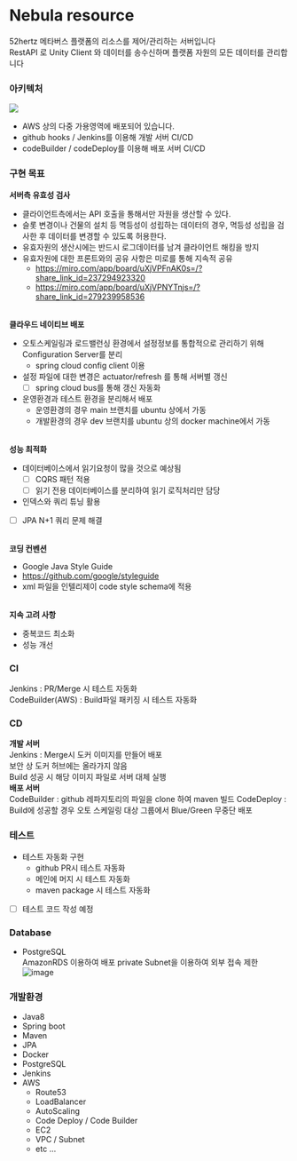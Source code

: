 Nebula resource
=============
52hertz 메타버스 플랫폼의 리소스를 제어/관리하는 서버입니다<br>
RestAPI 로 Unity Client 와 데이터를 송수신하며 플랫폼 자원의 모든 데이터를 관리합니다<br>

### 아키텍처
![](https://cdn.discordapp.com/attachments/912599924036735019/1058704626582556722/infra_.png)
- AWS 상의 다중 가용영역에 배포되어 있습니다.
- github hooks / Jenkins를 이용해 개발 서버 CI/CD
- codeBuilder / codeDeploy를 이용해 배포 서버 CI/CD

### 구현 목표
<b>서버측 유효성 검사</b><br>
- 클라이언트측에서는 API 호출을 통해서만 자원을 생산할 수 있다.
- 슬롯 변경이나 건물의 설치 등 멱등성이 성립하는 데이터의 경우, 멱등성 성립을 검사한 후 데이터를 변경할 수 있도록 허용한다.
- 유효자원의 생산시에는 반드시 로그데이터를 남겨 클라이언트 해킹을 방지
- 유효자원에 대한 프론트와의 공유 사항은 미로를 통해 지속적 공유
  - https://miro.com/app/board/uXjVPFnAK0s=/?share_link_id=237294923320
  - https://miro.com/app/board/uXjVPNYTnjs=/?share_link_id=279239958536
<br><br>

<b>클라우드 네이티브 배포</b>
- 오토스케일링과 로드밸런싱 환경에서 설정정보를 통합적으로 관리하기 위해 Configuration Server를 분리
  - spring cloud config client 이용
- 설정 파일에 대한 변경은 actuator/refresh 를 통해 서버별 갱신
  - [ ] spring cloud bus를 통해 갱신 자동화
- 운영환경과 테스트 환경을 분리해서 배포
  - 운영환경의 경우 main 브랜치를 ubuntu 상에서 가동
  - 개발환경의 경우 dev 브랜치를 ubuntu 상의 docker machine에서 가동
<br><br>

<b>성능 최적화</b>
- 데이터베이스에서 읽기요청이 많을 것으로 예상됨
  - [ ] CQRS 패턴 적용
  - [ ] 읽기 전용 데이터베이스를 분리하여 읽기 로직처리만 담당
- 인덱스와 쿼리 튜닝 활용
- [ ] JPA N+1 쿼리 문제 해결
<br><br>

<b>코딩 컨벤션</b>
- Google Java Style Guide
- https://github.com/google/styleguide
- xml 파일을 인텔리제이 code style schema에 적용
<br><br>

<b>지속 고려 사항</b>
- 중복코드 최소화
- 성능 개선

### CI
Jenkins : PR/Merge 시 테스트 자동화 <br>
CodeBuilder(AWS) : Build파일 패키징 시 테스트 자동화<br>
### CD
<b>개발 서버</b> <br>
Jenkins : Merge시 도커 이미지를 만들어 배포 <br>
보안 상 도커 허브에는 올라가지 않음 <br>
Build 성공 시 해당 이미지 파일로 서버 대체 실행 <br>
<b>배포 서버</b> <br>
CodeBuilder : github 레파지토리의 파일을 clone 하여 maven 빌드
CodeDeploy : Build에 성공할 경우 오토 스케일링 대상 그룹에서 Blue/Green 무중단 배포


### 테스트
- 테스트 자동화 구현
  - github PR시 테스트 자동화
  - 메인에 머지 시 테스트 자동화
  - maven package 시 테스트 자동화
- [ ] 테스트 코드 작성 예정

### Database
- PostgreSQL<br>
AmazonRDS 이용하여 배포
private Subnet을 이용하여 외부 접속 제한
![image](https://cdn.discordapp.com/attachments/1020207271692738623/1049585147109969930/image.png)

### 개발환경
- Java8
- Spring boot
- Maven
- JPA
- Docker
- PostgreSQL
- Jenkins
- AWS
  - Route53
  - LoadBalancer
  - AutoScaling
  - Code Deploy / Code Builder
  - EC2
  - VPC / Subnet
  - etc ...